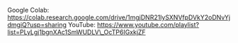 Google Colab: https://colab.research.google.com/drive/1mgjDNR21lySXNVfpDVkY2oDNvYjdmgiQ?usp=sharing
YouTube: https://www.youtube.com/playlist?list=PLyLgj1bgnXAc1SmWUDLV\_OcTP6IGxkjZF

